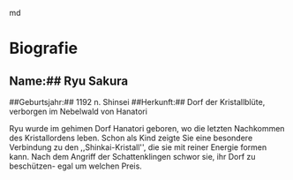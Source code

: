 md

# Biografie

## Name:## Ryu Sakura
##Geburtsjahr:## 1192 n. Shinsei
##Herkunft:## Dorf der Kristallblüte, verborgen im Nebelwald von Hanatori

Ryu wurde im gehimen Dorf Hanatori geboren, wo die letzten Nachkommen des Kristallordens leben.
Schon als Kind zeigte Sie eine besondere Verbindung zu den ,,Shinkai-Kristall'', die sie mit reiner Energie formen kann.
Nach dem Angriff der Schattenklingen schwor sie, ihr Dorf zu beschützen- egal um welchen Preis.
